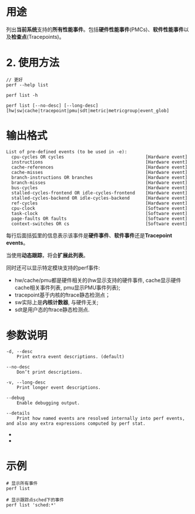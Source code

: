 

# 用途

列出**当前系统**支持的**所有性能事件**。包括**硬件性能事件**(PMCs)、**软件性能事件**以及**检查点**(Tracepoints)。

# 2. 使用方法

```
// 更好
perf --help list

perf list -h
```

```
perf list [--no-desc] [--long-desc] [hw|sw|cache|tracepoint|pmu|sdt|metric|metricgroup|event_glob]
```

# 输出格式

```
List of pre-defined events (to be used in -e):
  cpu-cycles OR cycles                               [Hardware event]
  instructions                                       [Hardware event]
  cache-references                                   [Hardware event]
  cache-misses                                       [Hardware event]
  branch-instructions OR branches                    [Hardware event]
  branch-misses                                      [Hardware event]
  bus-cycles                                         [Hardware event]
  stalled-cycles-frontend OR idle-cycles-frontend    [Hardware event]
  stalled-cycles-backend OR idle-cycles-backend      [Hardware event]
  ref-cycles                                         [Hardware event]
  cpu-clock                                          [Software event]
  task-clock                                         [Software event]
  page-faults OR faults                              [Software event]
  context-switches OR cs                             [Software event]
```

每行后面括弧里的信息表示该事件是**硬件事件**、**软件事件**还是**Tracepoint events**。


当使用**动态跟踪**，将会**扩展此列表**。 

同时还可以显示特定模块支持的perf事件: 

* hw/cache/pmu都是硬件相关的(hw显示支持的硬件事件, cache显示硬件cache相关事件列表, pmu显示PMU事件列表);
* tracepoint基于内核的ftrace静态检测点；
* sw实际上是**内核计数器**, 与硬件无关; 
* sdt是用户态的ftrace静态检测点.

# 参数说明

```
-d, --desc
    Print extra event descriptions. (default)

--no-desc
    Don’t print descriptions.

-v, --long-desc
    Print longer event descriptions.

--debug
    Enable debugging output.

--details
    Print how named events are resolved internally into perf events, and also any extra expressions computed by perf stat.
```

* 
* 

##


# 示例

```
# 显示所有事件
perf list

# 显示跟踪点sched下的事件
perf list 'sched:*'
```


